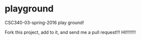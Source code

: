 # playground
CSC340-03-spring-2016 play ground!

Fork this project, add to it, and send me a pull request!!!
HI!!!!!!!!
